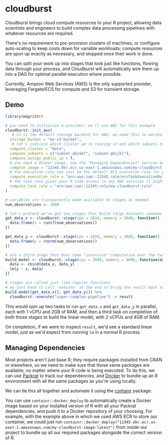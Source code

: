 # cloudburst
Cloudburst brings cloud compute resources to your R project, allowing data scientists and engineers to build complex data processing pipelines with whatever resources are required.

There's no requirement to pre-provision clusters of machines, or configure auto-scaling to keep costs down for variable workloads; compute resources are spun up exactly as necessary, and stopped once their work is done.

You can split your work up into stages that look just like functions, flowing data through your process, and Cloudburst will automatically wire them up into a DAG for optimal parallel execution where possible.

Currently, Amazon Web Services (AWS) is the only supported provider, leveraging Fargate/ECS for compute and S3 for transient storage.

## Demo
```r
library(magrittr)

# you need to initialise a provider; we'll use AWS for this example
cloudburst::init_aws(
   # s3 is the default storage backend for AWS; we need this to marshal results between stages
  storage_bucket = "my-s3-bucket",
   # let's indicate which cluster we're running in and which subnets to use for ECS
  compute_cluster = "data",
  compute_subnets = c("subnet-abcdef", "subnet-ghijkl"),
  compute_assign_public_ip = T,
  # you need a Docker image, see the "Managing Dependencies" section below
  compute_image = "12345.dkr.ecr.us-east-1.amazonaws.com/my-cloudburst-image:latest",
  # the execution role can just be the default ECS execution role for your account
  compute_execution_role = "arn:aws:iam::12345.role/ecsTaskExecutionRole",
  # the task role gives your R code access to any AWS services it might need, like S3
  compute_task_role = "arn:aws:iam::12345:role/my-cloudburst-role"
)

# variables are transparently made available to stages as needed
num_observations <- 1000

# let's pretend we've got two stages that build large datasets somehow
get_data_x <- cloudburst::stage(cpu = 1024, memory = 2048, function() {
  data.frame(x = runif(num_observations))
})

get_data_y <- cloudburst::stage(cpu = 1024, memory = 2048, function() {
  data.frame(y = rnorm(num_observations))
})

# and a third stage that does some "intensive" computation over the two
build_model <- cloudburst::stage(cpu = 2048, memory = 4096, function(data_x, data_y) {
  data <- cbind(data_x, data_y)
  lm(y ~ x, data)
})

# stages are called just like regular functions
# we just have to call 'execute' at the end to bring the result back to R
build_model(get_data_x(), get_data_y()) %>%
  cloudburst::execute("super-complex-pipeline") -> result
```

This would spin up two tasks to run `get_data_x` and `get_data_y` in parallel, each with 1 vCPU and 2GB of RAM, and then a third task on completion of both those stages to build the linear model, with 2 vCPUs and 4GB of RAM.

On completion, if we were to inspect `result`, we'd see a standard linear model, just as we'd expect from running `lm` in a normal R process.

## Managing Dependencies
Most projects aren't just base R; they require packages installed from CRAN or elsewhere, so we need to make sure that those same packages are available, no matter where your R code is being executed. To do this, we can use [Packrat](https://rstudio.github.io/packrat) to track our dependencies, and [Docker](https://www.docker.com) to bundle up an R environment with all the same packages as you're using locally.

We can tie this all together and automate it using the [containr](https://github.com/hypothesci/containr) package.

You can use `containr::docker_deploy` to automatically create a Docker image based on your installed version of R with all your Packrat dependencies, and push it to a Docker repository of your choosing. For example, with the example above in which we used AWS ECR to store our container, we could just run `containr::docker_deploy("12345.dkr.ecr.us-east-1.amazonaws.com/my-cloudburst-image:latest")` from inside our project to bundle up all our required packages alongside the correct version of R.
